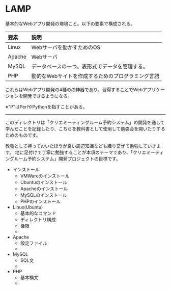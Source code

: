 # LAMP
基本的なWebアプリ開発の環境こと。以下の要素で構成される。

要素|説明
:--|:--
Linux|Webサーバを動かすためのOS
Apache|Webサーバ
MySQL|データベースの一つ。表形式でデータを管理する。
PHP|動的なWebサイトを作成するためのプログラミング言語

これらはWebアプリ開発の4種のの神器であり、習得することでWebアプリケーションを開発できるようになる。

※"P"はPerlやPythonを指すことがある。

---

このディレクトリは「クリエミーティングルーム予約システム」の開発を通して学んだことを記録したり、こちらを教科書として使用して勉強会を開いたりするためのものです。

教養として持っておいたほうが良い周辺知識なども織り交ぜて勉強していきます。
地に足付けて丁寧に勉強することが本項のテーマであり、「クリエミーティングルーム予約システム」開発プロジェクトの目標です。

- インストール
	- VMWareのインストール
	- Ubuntuのインストール
	- Apacheのインストール
	- MySQLのインストール
	- PHPのインストール
- Linux(Ubuntu)
	- 基本的なコマンド
	- ディレクトリ構成
	- 権限
	- 
- Apache
	- 設定ファイル
	- 
- MySQL
	- SQL文
	- 
- PHP
	- 基本構文
	- 


